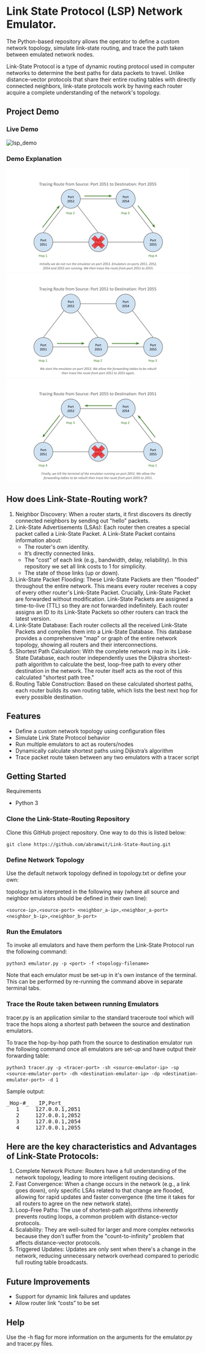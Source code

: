 
# Link State Protocol (LSP) Network Emulator. 
The Python-based repository allows the operator to define a custom network topology, simulate link-state routing, and trace the path taken between emulated network nodes.

Link-State Protocol is a type of dynamic routing protocol used in computer networks to determine the best paths for data packets to travel. Unlike distance-vector protocols that share their entire routing tables with directly connected neighbors, link-state protocols work by having each router acquire a complete understanding of the network's topology.

## Project Demo

### Live Demo
![lsp_demo](https://github.com/user-attachments/assets/267fe11b-b04b-42c0-b032-8f08c7cd2bff)

### Demo Explanation
<img src="demo/Link State Routing GitHub Portfolio Project Demo Slide 1.png" width="480" height="270">
<img src="demo/Link State Routing GitHub Portfolio Project Demo Slide 2.png" width="480" height="270">
<img src="demo/Link State Routing GitHub Portfolio Project Demo Slide 3.png" width="480" height="270">

## How does Link-State-Routing work?
1. Neighbor Discovery: When a router starts, it first discovers its directly connected neighbors by sending out "hello" packets.
2. Link-State Advertisements (LSAs): Each router then creates a special packet called a Link-State Packet. A Link-State Packet contains information about:
    - The router's own identity.
    - It’s directly connected links.
    - The "cost" of each link (e.g., bandwidth, delay, reliability). In this repository we set all link costs to 1 for simplicity.
    - The state of those links (up or down).
3. Link-State Packet Flooding: These Link-State Packets are then "flooded" throughout the entire network. This means every router receives a copy of every other router's Link-State Packet. Crucially, Link-State Packet are forwarded without modification. Link-State Packets are assigned a time-to-live (TTL) so they are not forwarded indefinitely. Each router assigns an ID to its Link-State Packets so other routers can track the latest version.
4. Link-State Database: Each router collects all the received Link-State Packets and compiles them into a Link-State Database. This database provides a comprehensive "map" or graph of the entire network topology, showing all routers and their interconnections.
5. Shortest Path Calculation: With the complete network map in its Link-State Database, each router independently uses the Dijkstra shortest-path algorithm to calculate the best, loop-free path to every other destination in the network. The router itself acts as the root of this calculated "shortest path tree."
6. Routing Table Construction: Based on these calculated shortest paths, each router builds its own routing table, which lists the best next hop for every possible destination.

## Features
* Define a custom network topology using configuration files
* Simulate Link State Protocol behavior
* Run multiple emulators to act as routers/nodes
* Dynamically calculate shortest paths using Dijkstra’s algorithm
* Trace packet route taken between any two emulators with a tracer script

## Getting Started
Requirements
* Python 3

### Clone the Link-State-Routing Repository
Clone this GitHub project repository. One way to do this is listed below:
```
git clone https://github.com/abramwit/Link-State-Routing.git
```

### Define Network Topology
Use the default network topology defined in topology.txt or define your own:

topology.txt is interpreted in the following way (where all source and neighbor emulators should be defined in their own line):

```
<source-ip>,<source-port> <neighbor_a-ip>,<neighbor_a-port> <neighbor_b-ip>,<neighbor_b-port>
```

### Run the Emulators
To invoke all emulators and have them perform the Link-State Protocol run the following command:

```
python3 emulator.py -p <port> -f <topology-filename>
```

Note that each emulator must be set-up in it's own instance of the terminal. This can be performed by re-running the command above in separate terminal tabs.

### Trace the Route taken between running Emulators
tracer.py is an application similar to the standard traceroute tool which will trace the hops along a shortest path between the source and destination emulators.

To trace the hop-by-hop path from the source to destination emulator run the following command once all emulators are set-up and have output their forwarding table:

```
python3 tracer.py -p <tracer-port> -sh <source-emulator-ip> -sp <source-emulator-port> -dh <destination-emulator-ip> -dp <destination-emulator-port> -d 1
```

Sample output:

<pre>
_Hop-#_  _IP,Port_  
   1     127.0.0.1,2051  
   2     127.0.0.1,2052  
   3     127.0.0.1,2054  
   4     127.0.0.1,2055  
</pre>

## Here are the key characteristics and Advantages of Link-State Protocols:
1.  Complete Network Picture: Routers have a full understanding of the network topology, leading to more intelligent routing decisions.
2. Fast Convergence: When a change occurs in the network (e.g., a link goes down), only specific LSAs related to that change are flooded, allowing for rapid updates and faster convergence (the time it takes for all routers to agree on the new network state).
3. Loop-Free Paths: The use of shortest-path algorithms inherently prevents routing loops, a common problem with distance-vector protocols.
4. Scalability: They are well-suited for larger and more complex networks because they don't suffer from the "count-to-infinity" problem that affects distance-vector protocols.
5. Triggered Updates: Updates are only sent when there's a change in the network, reducing unnecessary network overhead compared to periodic full routing table broadcasts.

## Future Improvements
* Support for dynamic link failures and updates
* Allow router link “costs” to be set

## Help
Use the -h flag for more information on the arguments for the emulator.py and tracer.py files. 


